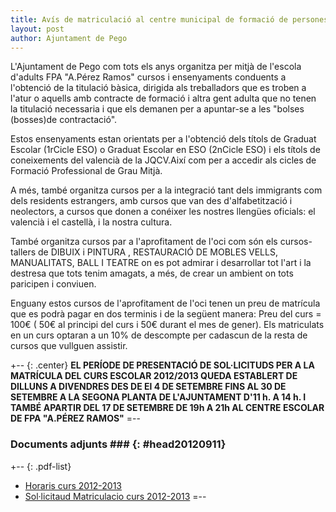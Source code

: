 ```yaml
---
title: Avís de matriculació al centre municipal de formació de persones adultes "A. Pérez Ramos"
layout: post
author: Ajuntament de Pego
---
```

L'Ajuntament de Pego com tots els anys organitza per mitjà de l'escola d'adults FPA "A.Pérez Ramos" cursos i ensenyaments conduents a l'obtenció de la titulació bàsica, dirigida als treballadors que es troben a l'atur o aquells amb contracte de formació i altra gent adulta que no tenen la titulació necessaria i que els demanen per a apuntar-se a les "bolses (bosses)de contractació".

Estos ensenyaments estan orientats per a l'obtenció dels títols de Graduat Escolar (1rCicle ESO) o Graduat Escolar en ESO (2nCicle ESO) i els títols de coneixements del valencià de la JQCV.Així com per a accedir als cicles de Formació Professional de Grau Mitjà.

A més, també organitza cursos per a la integració tant dels immigrants com dels residents estrangers, amb cursos que van des d'alfabetització i neolectors, a cursos que donen a conéixer les nostres llengües oficials: el valencià i el castellà, i  la nostra cultura.

També organitza cursos par a l'aprofitament de l'oci com són els cursos-tallers de DIBUIX i PINTURA , RESTAURACIÓ DE MOBLES VELLS, MANUALITATS, BALL I TEATRE on es pot admirar i  desarrollar tot l'art i la destresa que tots tenim amagats, a més, de crear un ambient on tots paricipen i conviuen. 

Enguany estos cursos de l'aprofitament de l'oci tenen un preu de matrícula que es podrà pagar en dos terminis i de la següent manera: Preu del curs = 100€ ( 50€ al principi del curs  i 50€ durant el mes de gener). Els matriculats en un curs optaran a un 10% de descompte per cadascun de la resta de cursos que vullguen assistir.

+-- {: .center}
**EL PERÍODE DE PRESENTACIÓ DE SOL·LICITUDS PER A LA MATRÍCULA DEL CURS ESCOLAR 2012/2013 QUEDA ESTABLERT DE DILLUNS A DIVENDRES DES DE El 4 DE SETEMBRE FINS AL 30 DE SETEMBRE A LA SEGONA PLANTA DE L'AJUNTAMENT D'11 h. A 14 h. I TAMBÉ APARTIR DEL 17 DE SETEMBRE DE 19h A 21h AL CENTRE ESCOLAR DE FPA  "A.PÉREZ RAMOS"**
=--

### Documents adjunts ### {: #head20120911}

+-- {: .pdf-list}
* [Horaris curs 2012-2013](/pdf/educacio/HorariFPA_2012_2013.pdf)
* [Sol·licitaud Matriculacio curs 2012-2013](/pdf/educacio/Solicitud_2012-2013.pdf)
=--